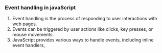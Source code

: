 ### Event handling in javaScript
1. Event handling is the process of responding to user interactions with web pages.
2. Events can be triggered by user actions like clicks, key presses, or mouse movements.
3. JavaScript provides various ways to handle events, including inline event handlers,